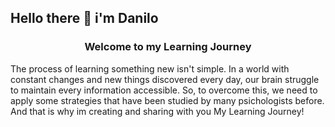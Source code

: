 <h2 style="align:center">Hello there 👋 i'm Danilo </h2>
<h3 style="text-align:center"> Welcome to my Learning Journey </h3>

<p>The process of learning something new isn't simple. In a world with constant changes and new things discovered every day, our brain struggle to maintain every information accessible. So, to overcome this, we need to apply some strategies that have been studied by many psichologists before. And that is why im creating and sharing with you My Learning Journey!</p>
  

  <!--
**danilopacker/danilopacker** is a ✨ _special_ ✨ repository because its `README.md` (this file) appears on your GitHub profile.

Here are some ideas to get you started:

- 🔭 I’m currently working on ...
- 🌱 I’m currently learning ...
- 👯 I’m looking to collaborate on ...
- 🤔 I’m looking for help with ...
- 💬 Ask me about ...
- 📫 How to reach me: ...
- 😄 Pronouns: ...
- ⚡ Fun fact: ...
-->
